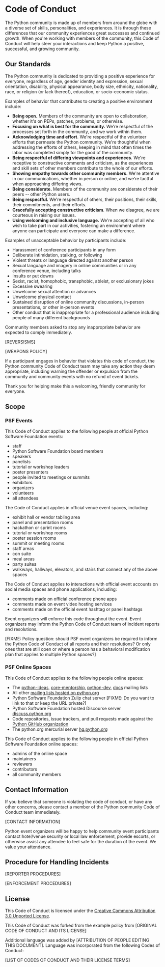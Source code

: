 # Code of Conduct

The Python community is made up of members from around the globe with a diverse set of skills, personalities, and experiences. It is through these differences that our community experiences great successes and continued growth. When you're working with members of the community, this Code of Conduct will help steer your interactions and keep Python a positive, successful, and growing community.

## Our Standards

The Python community is dedicated to providing a positive experience for everyone, regardless of age, gender identity and expression, sexual orientation, disability, physical appearance, body size, ethnicity, nationality, race, or religion (or lack thereof), education, or socio-economic status.

Examples of behavior that contributes to creating a positive environment include:

 * **Being open.** Members of the community are open to collaboration, whether it's on PEPs, patches, problems, or otherwise.
 * **Focusing on what is best for the community.** We're respectful of the processes set forth in the community, and we work within them.
 * **Acknowledging time and effort.** We're respectful of the volunteer efforts that permeate the Python community. We're thoughtful when addressing the efforts of others, keeping in mind that often times the labor was completed simply for the good of the community.
 * **Being respectful of differing viewpoints and experiences.** We're receptive to constructive comments and criticism, as the experiences and skill sets of other members contribute to the whole of our efforts.
 * **Showing empathy towards other community members.** We're attentive in our communications, whether in person or online, and we're tactful when approaching differing views.
 * **Being considerate.** Members of the community are considerate of their peers -- other Python users.
 * **Being respectful.** We're respectful of others, their positions, their skills, their commitments, and their efforts.
 * **Gracefully accepting constructive criticism.** When we disagree, we are courteous in raising our issues.
 * **Using welcoming and inclusive language.** We're accepting of all who wish to take part in our activities, fostering an environment where anyone can participate and everyone can make a difference.

Examples of unacceptable behavior by participants include:

 * Harassment of conference participants in any form
 * Deliberate intimidation, stalking, or following
 * Violent threats or language directed against another person
 * Sexual language and imagery in online communities or in any conference venue, including talks
 * Insults or put downs
 * Sexist, racist, homophobic, transphobic, ableist, or exclusionary jokes
 * Excessive swearing
 * Unwelcome sexual attention or advances
 * Unwelcome physical contact
 * Sustained disruption of online community discussions, in-person presentations, or other in-person events
 * Other conduct that is inappropriate for a professional audience including people of many different backgrounds

Community members asked to stop any inappropriate behavior are expected to comply immediately.

[REVERSISMS]

[WEAPONS POLICY]

If a participant engages in behavior that violates this code of conduct, the Python community Code of Conduct team may take any action they deem appropriate, including warning the offender or expulsion from the community and community events with no refund of event tickets.

Thank you for helping make this a welcoming, friendly community for everyone.

## Scope

### PSF Events

This Code of Conduct applies to the following people at official Python Software Foundation events:

 * staff
 * Python Software Foundation board members
 * speakers
 * panelists
 * tutorial or workshop leaders
 * poster presenters
 * people invited to meetings or summits
 * exhibitors
 * organizers
 * volunteers
 * all attendees

The Code of Conduct applies in official venue event spaces, including:

  * exhibit hall or vendor tabling area
  * panel and presentation rooms
  * hackathon or sprint rooms
  * tutorial or workshop rooms
  * poster session rooms
  * summit or meeting rooms
  * staff areas
  * con suite
  * meal areas
  * party suites
  * walkways, hallways, elevators, and stairs that connect any of the above spaces

The Code of Conduct applies to interactions with official event accounts on social media spaces and phone applications, including:

  * comments made on official conference phone apps
  * comments made on event video hosting services
  * comments made on the official event hashtag or panel hashtags

Event organizers will enforce this code throughout the event. Event organizers may inform the Python Code of Conduct team of incident reports and resolutions.

[FIXME: Policy question: should PSF event organizers be required to inform the Python Code of Conduct of all reports and their resolutions? Or only ones that are still open or where a person has a behavioral modification plan that applies to multiple Python spaces?]

### PSF Online Spaces

This Code of Conduct applies to the following people online spaces:

 * The [python-ideas](https://mail.python.org/mailman/listinfo/python-ideas), [core-mentorship](https://mail.python.org/mm3/mailman3/lists/core-mentorship.python.org/), [python-dev](https://mail.python.org/mailman/listinfo/python-dev), [docs](https://mail.python.org/mailman/listinfo/docs) mailing lists
 * All other [mailing lists hosted on python.org](https://mail.python.org/mailman/listinfo)
 * Python Software Foundation Zulip chat server [FIXME: Do you want to link to that or keep the URL private?]
 * Python Software Foundation hosted Discourse server [discuss.python.org](https://discuss.python.org/)
 * Code repositories, issue trackers, and pull requests made against the [Python GitHub organization](https://github.com/python/)
 * The python.org mercurial server [hg.python.org](https://hg.python.org/)

This Code of Conduct applies to the following people in official Python Software Foundation online spaces:

 * admins of the online space
 * maintainers
 * reviewers
 * contributors
 * all community members

## Contact Information

If you believe that someone is violating the code of conduct, or have any other concerns, please contact a member of the Python community Code of Conduct team immediately.

[CONTACT INFORMATION]

Python event organizers will be happy to help community event participants contact hotel/venue security or local law enforcement, provide escorts, or otherwise assist any attendee to feel safe for the duration of the event. We value your attendance.

## Procedure for Handling Incidents

[REPORTER PROCEDURES]

[ENFORCEMENT PROCEDURES] 

## License

This Code of Conduct is licensed under the [Creative Commons Attribution 3.0 Unported License](https://creativecommons.org/licenses/by/3.0/).

This Code of Conduct was forked from the example policy from [ORIGINAL CODE OF CONDUCT AND ITS LICENSE]

Additional language was added by [ATTRIBUTION OF PEOPLE EDITING THIS DOCUMENT]. Language was incorporated from the following Codes of Conduct:

[LIST OF CODES OF CONDUCT AND THEIR LICENSE TERMS]
